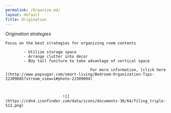 ```yaml
---
permalink: /Organize.md/
layout: default
Title: Origination 
---
```


_Origination strategies_

	Focus on the best strategies for organizing room contents 
			
			- Utilize storage space
			- Arrange clutter into décor 
			- BUy tall funiture to take advantage of vertical space 
	
                                         For more information, [click here ](http://www.popsugar.com/smart-living/Bedroom-Organization-Tips-22309085?stream_view=1#photo-22309094)
	 
	

                             ![](https://cdn4.iconfinder.com/data/icons/documents-30/64/filing_triple-512.png)
